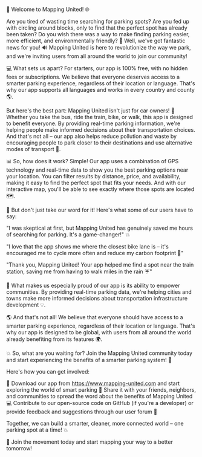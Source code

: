 🎉 Welcome to Mapping United! 🌐

Are you tired of wasting time searching for parking spots? Are you fed up with circling around blocks, only to find that the perfect spot has already been taken? Do you wish there was a way to make finding parking easier, more efficient, and environmentally friendly? 🌟 Well, we've got fantastic news for you! 🔊 Mapping United is here to revolutionize the way we park, and we're inviting users from all around the world to join our community!

💻 What sets us apart? For starters, our app is 100% free, with no hidden fees or subscriptions. We believe that everyone deserves access to a smarter parking experience, regardless of their location or language. That's why our app supports all languages and works in every country and county 🌎.

But here's the best part: Mapping United isn't just for car owners! 💨 Whether you take the bus, ride the train, bike, or walk, this app is designed to benefit everyone. By providing real-time parking information, we're helping people make informed decisions about their transportation choices. And that's not all – our app also helps reduce pollution and waste by encouraging people to park closer to their destinations and use alternative modes of transport 🌟.

📊 So, how does it work? Simple! Our app uses a combination of GPS technology and real-time data to show you the best parking options near your location. You can filter results by distance, price, and availability, making it easy to find the perfect spot that fits your needs. And with our interactive map, you'll be able to see exactly where those spots are located 🗺️.

🚀 But don't just take our word for it! Here's what some of our users have to say:

"I was skeptical at first, but Mapping United has genuinely saved me hours of searching for parking. It's a game-changer!" 💥

"I love that the app shows me where the closest bike lane is – it's encouraged me to cycle more often and reduce my carbon footprint 🌿"

"Thank you, Mapping United! Your app helped me find a spot near the train station, saving me from having to walk miles in the rain ☔️"

💪 What makes us especially proud of our app is its ability to empower communities. By providing real-time parking data, we're helping cities and towns make more informed decisions about transportation infrastructure development 💡.

🌎 And that's not all! We believe that everyone should have access to a smarter parking experience, regardless of their location or language. That's why our app is designed to be global, with users from all around the world already benefiting from its features 🌍.

💥 So, what are you waiting for? Join the Mapping United community today and start experiencing the benefits of a smarter parking system! 💪

Here's how you can get involved:

🔴 Download our app from https://www.mapping-united.com and start exploring the world of smart parking
👫 Share it with your friends, neighbors, and communities to spread the word about the benefits of Mapping United
💻 Contribute to our open-source code on GitHub (if you're a developer) or provide feedback and suggestions through our user forum 📝

Together, we can build a smarter, cleaner, more connected world – one parking spot at a time! 💥

🎉 Join the movement today and start mapping your way to a better tomorrow!